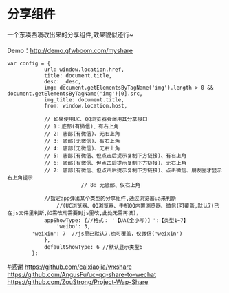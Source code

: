 # 分享组件
一个东凑西凑改出来的分享组件,效果貌似还行~<br><br>
Demo：http://demo.gfwboom.com/myshare
```
var config = {
            url: window.location.href,
            title: document.title,
            desc: _desc,
            img: document.getElementsByTagName('img').length > 0 && document.getElementsByTagName('img')[0].src,
            img_title: document.title,
            from: window.location.host,
			
			// 如果使用UC、QQ浏览器会调用其分享接口
			// 1：底部(有微信)、有右上角
			// 2: 底部(有微信)、无右上角
			// 3: 底部(无微信)、有右上角
			// 4: 底部(无微信)、无右上角
			// 5: 底部(有微信、但点击后提示复制下方链接)、有右上角
			// 6: 底部(有微信、但点击后提示复制下方链接)、无右上角
			// 7: 底部(有微信、但点击后提示复制下方链接)、点击微信、朋友圈才显示右上角提示
                        // 8: 无底部、仅右上角
			
			//指定app弹出某个类型的分享组件,通过浏览器ua来判断
                //(UC浏览器、QQ浏览器、手机QQ内置浏览器、微信(可覆盖,默认7)已在js文件里判断,如需改动需要到js里改,此处无需再填)，
            appShowType: {//格式： '【UA(全小写)】':【类型1~7】
                'weibo': 3,
		'weixin': 7  //js里已默认7,也可覆盖，仅微信('weixin')
            },
            defaultShowType: 6 //默认显示类型6
        };
```
#感谢
https://github.com/caixiaojia/wxshare<br>
https://github.com/AngusFu/uc-qq-share-to-wechat<br>
https://github.com/ZouStrong/Project-Wap-Share<br>
